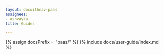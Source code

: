 ```yaml
---
layout: docwithnav-paas
assignees:
- ashvayka
title: Guides

---
```


{% assign docsPrefix = "paas/" %}
{% include docs/user-guide/index.md %}
